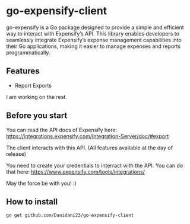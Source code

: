 # go-expensify-client
go-expensify is a Go package designed to provide a simple and efficient way to interact with Expensify’s API. This library enables developers to seamlessly integrate Expensify’s expense management capabilities into their Go applications, making it easier to manage expenses and reports programmatically.

## Features

- Report Exports

I am working on the rest.


## Before you start

You can read the API docs of Expensify here:
https://integrations.expensify.com/Integration-Server/doc/#export

The client interacts with this API. (All features available at the day of release)

You need to create your credentials to interract with the API. You can do that here:
https://www.expensify.com/tools/integrations/

May the force be with you! :)

## How to install

```go get github.com/Danidani23/go-expensify-client```
